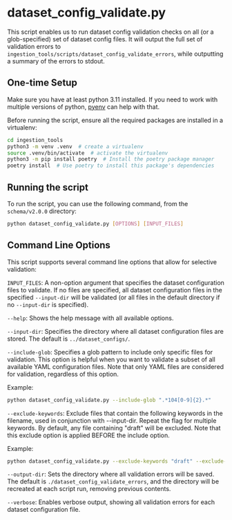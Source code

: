 
# dataset_config_validate.py
This script enables us to run dataset config validation checks on all (or a glob-specified) set of dataset config files. It will output the full set of validation errors to `ingestion_tools/scripts/dataset_config_validate_errors`, while outputting a summary of the errors to stdout.

## One-time Setup
Make sure you have at least python 3.11 installed. If you need to work with multiple versions of python, [pyenv](https://github.com/pyenv/pyenv) can help with that.

Before running the script, ensure all the required packages are installed in a virtualenv:
```bash
cd ingestion_tools
python3 -m venv .venv  # create a virtualenv
source .venv/bin/activate  # activate the virtualenv
python3 -m pip install poetry  # Install the poetry package manager
poetry install  # Use poetry to install this package's dependencies
```

## Running the script

To run the script, you can use the following command, from the `schema/v2.0.0` directory:
```bash
python dataset_config_validate.py [OPTIONS] [INPUT_FILES]
```

## Command Line Options
This script supports several command line options that allow for selective validation:

`INPUT_FILES`: A non-option argument that specifies the dataset configuration files to validate. If no files are specified, all dataset configuration files in the specified `--input-dir` will be validated (or all files in the default directory if no `--input-dir` is specified).

`--help`: Shows the help message with all available options.

`--input-dir`: Specifies the directory where all dataset configuration files are stored. The default is `../dataset_configs/`.

`--include-glob`: Specifies a glob pattern to include only specific files for validation. This option is helpful when you want to validate a subset of all available YAML configuration files. Note that only YAML files are considered for validation, regardless of this option.

Example:
```bash
python dataset_config_validate.py --include-glob ".*104[0-9]{2}.*"
```

`--exclude-keywords`: Exclude files that contain the following keywords in the filename, used in conjunction with --input-dir. Repeat the flag for multiple keywords. By default, any file containing "draft" will be excluded. Note that this exclude option is applied BEFORE the include option.

Example:
```bash
python dataset_config_validate.py --exclude-keywords "draft" --exclude-keywords "test"
```

`--output-dir`: Sets the directory where all validation errors will be saved. The default is `./dataset_config_validate_errors`, and the directory will be recreated at each script run, removing previous contents.

`--verbose`: Enables verbose output, showing all validation errors for each dataset configuration file.
